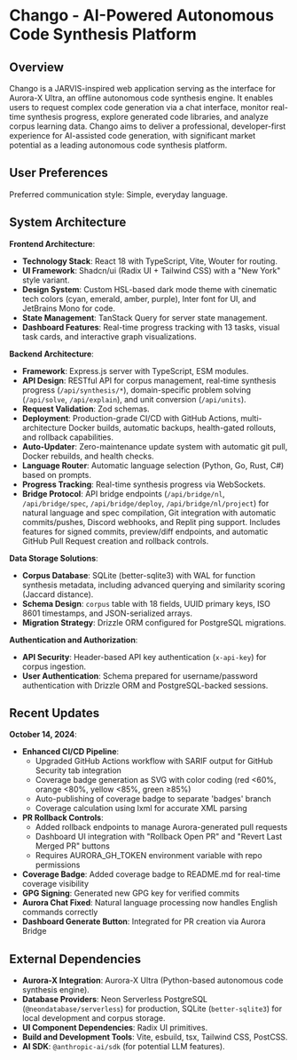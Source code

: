 # Chango - AI-Powered Autonomous Code Synthesis Platform

## Overview

Chango is a JARVIS-inspired web application serving as the interface for Aurora-X Ultra, an offline autonomous code synthesis engine. It enables users to request complex code generation via a chat interface, monitor real-time synthesis progress, explore generated code libraries, and analyze corpus learning data. Chango aims to deliver a professional, developer-first experience for AI-assisted code generation, with significant market potential as a leading autonomous code synthesis platform.

## User Preferences

Preferred communication style: Simple, everyday language.

## System Architecture

**Frontend Architecture**:
- **Technology Stack**: React 18 with TypeScript, Vite, Wouter for routing.
- **UI Framework**: Shadcn/ui (Radix UI + Tailwind CSS) with a "New York" style variant.
- **Design System**: Custom HSL-based dark mode theme with cinematic tech colors (cyan, emerald, amber, purple), Inter font for UI, and JetBrains Mono for code.
- **State Management**: TanStack Query for server state management.
- **Dashboard Features**: Real-time progress tracking with 13 tasks, visual task cards, and interactive graph visualizations.

**Backend Architecture**:
- **Framework**: Express.js server with TypeScript, ESM modules.
- **API Design**: RESTful API for corpus management, real-time synthesis progress (`/api/synthesis/*`), domain-specific problem solving (`/api/solve`, `/api/explain`), and unit conversion (`/api/units`).
- **Request Validation**: Zod schemas.
- **Deployment**: Production-grade CI/CD with GitHub Actions, multi-architecture Docker builds, automatic backups, health-gated rollouts, and rollback capabilities.
- **Auto-Updater**: Zero-maintenance update system with automatic git pull, Docker rebuilds, and health checks.
- **Language Router**: Automatic language selection (Python, Go, Rust, C#) based on prompts.
- **Progress Tracking**: Real-time synthesis progress via WebSockets.
- **Bridge Protocol**: API bridge endpoints (`/api/bridge/nl`, `/api/bridge/spec`, `/api/bridge/deploy`, `/api/bridge/nl/project`) for natural language and spec compilation, Git integration with automatic commits/pushes, Discord webhooks, and Replit ping support. Includes features for signed commits, preview/diff endpoints, and automatic GitHub Pull Request creation and rollback controls.

**Data Storage Solutions**:
- **Corpus Database**: SQLite (better-sqlite3) with WAL for function synthesis metadata, including advanced querying and similarity scoring (Jaccard distance).
- **Schema Design**: `corpus` table with 18 fields, UUID primary keys, ISO 8601 timestamps, and JSON-serialized arrays.
- **Migration Strategy**: Drizzle ORM configured for PostgreSQL migrations.

**Authentication and Authorization**:
- **API Security**: Header-based API key authentication (`x-api-key`) for corpus ingestion.
- **User Authentication**: Schema prepared for username/password authentication with Drizzle ORM and PostgreSQL-backed sessions.

## Recent Updates

**October 14, 2024**:
- **Enhanced CI/CD Pipeline**: 
  - Upgraded GitHub Actions workflow with SARIF output for GitHub Security tab integration
  - Coverage badge generation as SVG with color coding (red <60%, orange <80%, yellow <85%, green ≥85%)
  - Auto-publishing of coverage badge to separate 'badges' branch
  - Coverage calculation using lxml for accurate XML parsing
- **PR Rollback Controls**: 
  - Added rollback endpoints to manage Aurora-generated pull requests
  - Dashboard UI integration with "Rollback Open PR" and "Revert Last Merged PR" buttons
  - Requires AURORA_GH_TOKEN environment variable with repo permissions
- **Coverage Badge**: Added coverage badge to README.md for real-time coverage visibility
- **GPG Signing**: Generated new GPG key for verified commits
- **Aurora Chat Fixed**: Natural language processing now handles English commands correctly
- **Dashboard Generate Button**: Integrated for PR creation via Aurora Bridge

## External Dependencies

- **Aurora-X Integration**: Aurora-X Ultra (Python-based autonomous code synthesis engine).
- **Database Providers**: Neon Serverless PostgreSQL (`@neondatabase/serverless`) for production, SQLite (`better-sqlite3`) for local development and corpus storage.
- **UI Component Dependencies**: Radix UI primitives.
- **Build and Development Tools**: Vite, esbuild, tsx, Tailwind CSS, PostCSS.
- **AI SDK**: `@anthropic-ai/sdk` (for potential LLM features).